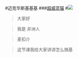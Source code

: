 #迈克华斯基基基
###[超威蓝猫](http://mikehasaki.github.io/index.html)
#![](http://mikehasaki.github.io/supercat.jpg)
> 大家好


> 我是 非洲人


> 麦扣介


> 这节课我给大家讲讲怎么搞基
